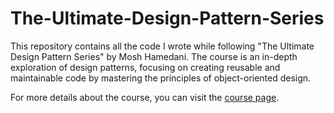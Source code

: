 # The-Ultimate-Design-Pattern-Series
This repository contains all the code I wrote while following "The Ultimate Design Pattern Series" by Mosh Hamedani. The course is an in-depth exploration of design patterns, focusing on creating reusable and maintainable code by mastering the principles of object-oriented design.

For more details about the course, you can visit the [course page](https://codewithmosh.com/p/design-patterns).
